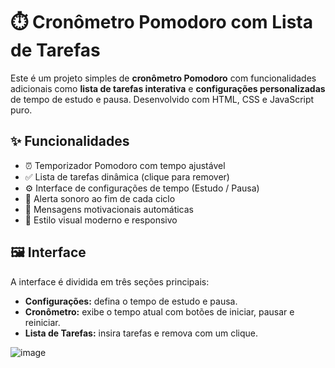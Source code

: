 # ⏱️ Cronômetro Pomodoro com Lista de Tarefas

Este é um projeto simples de **cronômetro Pomodoro** com funcionalidades adicionais como **lista de tarefas interativa** e **configurações personalizadas** de tempo de estudo e pausa. Desenvolvido com HTML, CSS e JavaScript puro.

## ✨ Funcionalidades

- ⏰ Temporizador Pomodoro com tempo ajustável
- ✅ Lista de tarefas dinâmica (clique para remover)
- ⚙️ Interface de configurações de tempo (Estudo / Pausa)
- 🔔 Alerta sonoro ao fim de cada ciclo
- 💬 Mensagens motivacionais automáticas
- 🎨 Estilo visual moderno e responsivo

## 🖼️ Interface

A interface é dividida em três seções principais:
- **Configurações:** defina o tempo de estudo e pausa.
- **Cronômetro:** exibe o tempo atual com botões de iniciar, pausar e reiniciar.
- **Lista de Tarefas:** insira tarefas e remova com um clique.

![image](https://github.com/user-attachments/assets/c159aa45-aee5-4a3d-abce-ad593b273a27)
